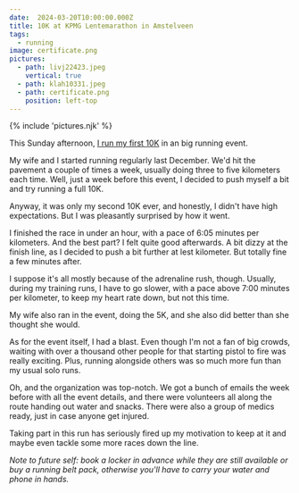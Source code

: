 ```yaml
---
date:  2024-03-20T10:00:00.000Z
title: 10K at KPMG Lentemarathon in Amstelveen
tags:
  - running
image: certificate.png
pictures:
  - path: livj22423.jpeg
    vertical: true
  - path: klah10331.jpeg
  - path: certificate.png
    position: left-top
---
```


{% include 'pictures.njk' %}

This Sunday afternoon, [I run my first 10K](https://www.athlinks.com/event/376780/results/Event/1075473/Course/2451919/Bib/6640) in an big running event.

My wife and I started running regularly last December.
We'd hit the pavement a couple of times a week, usually doing three to five kilometers each time.
Well, just a week before this event, I decided to push myself a bit and try running a full 10K.

Anyway, it was only my second 10K ever, and honestly, I didn't have high expectations.
But I was pleasantly surprised by how it went.

I finished the race in under an hour, with a pace of 6:05 minutes per kilometers.
And the best part? I felt quite good afterwards. A bit dizzy at the finish line, as I decided to push a bit further at lest kilometer. But totally fine a few minutes after.

I suppose it's all mostly because of the adrenaline rush, though.
Usually, during my training runs, I have to go slower, with a pace above 7:00 minutes per kilometer, to keep my heart rate down, but not this time.

My wife also ran in the event, doing the 5K, and she also did better than she thought she would.

As for the event itself, I had a blast.
Even though I'm not a fan of big crowds, waiting with over a thousand other people for that starting pistol to fire was really exciting.
Plus, running alongside others was so much more fun than my usual solo runs.

Oh, and the organization was top-notch. We got a bunch of emails the week before with all the event details, and there were volunteers all along the route handing out water and snacks. There were also a group of medics ready, just in case anyone get injured.

Taking part in this run has seriously fired up my motivation to keep at it and maybe even tackle some more races down the line.

*Note to future self: book a locker in advance while they are still available or buy a running belt pack, otherwise you'll have to carry your water and phone in hands.*
